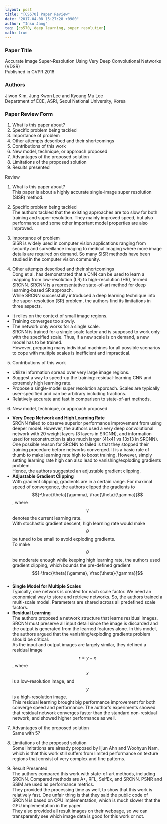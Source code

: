 ```yaml
---
layout: post
title: "[CS570] Paper Review"
date: "2017-04-08 15:27:28 +0900"
author: "Insu Jang"
tag: [cs570, deep learning, super resolution]
math: true
---
```


### Paper Title
Accurate Image Super-Resolution Using Very Deep Convolutional Networks (VDSR)  
Published in CVPR 2016

### Authors
Jiwon Kim, Jung Kwon Lee and Kyoung Mu Lee  
Department of ECE, ASRI, Seoul National University, Korea

### Paper Review Form
1. What is this paper about?
2. Specific problem being tackled
3. Importance of problem
4. Other attempts described and their shortcomings
5. Contributions of this work
6. New model, technique, or approach proposed
7. Advantages of the proposed solution
8. Limitations of the proposed solution
9. Results presented

Review

1. What is this paper about?  
This paper is about a highly accurate single-image super resolution (SISR) method.

2. Specific problem being tackled  
The authors tackled that the existing approaches are too slow for both training and super-resolution. They mainly improved speed, but also performance and some other important model properties are also improved.

3. Importance of problem  
SISR is widely used in computer vision applications ranging from security and surveillance imaging to medical imaging where more image details are required on demand. So many SISR methods have been studied in the computer vision community.

4. Other attempts described and their shortcomings  
Dong et al. has demonstrated that a CNN can be used to learn a mapping from low-resolution (LR) to high-resolution (HR), termed SRCNN.
SRCNN is a representative state-of-art method for deep learning-based SR approach.  
While SRCNN successfully introduced a deep learning technique into the super-resolution (SR) problem, the authors find its limitations in three aspects.  
- It relies on the context of small image regions.
- Training converges too slowly.
- The network only works for a single scale.  
SRCNN is trained for a single scale factor and is supposed to work only with the specified scale. Thus, if a new scale is on demand, a new model has to be trained.  
However, preparing many individual machines for all possible scenarios to cope with multiple scales is inefficient and impractical.

5. Contributions of this work
- Utilize information spread over very large image regions.
- Suggest a way to speed-up the training: residual-learning CNN and extremely high learning rate.
- Propose a single-model super resolution approach. Scales are typically user-specified and can be arbitrary including fractions.
- Relatively accurate and fast in comparison to state-of-art methods.

6. New model, technique, or approach proposed
- **Very Deep Network and High Learning Rate**  
SRCNN failed to observe superior performance improvement from using deeper model. However, the authors used a very deep convolutional network with 20 weight layers (3 layers in SRCNN), and information used for reconstruction is also much larger (41x41 vs 13x13 in SRCNN).  
One possible reason for SRCNN to failed is that they stopped their training procedure before networks converged. It is a basic rule of thumb to make learning rate high to boost training. However, simply setting learning rate high can also lead to vanishing/exploding gradients problem.  
Hence, the authors suggested an adjustable gradient clipping.
- **Adjustable Gradient Clipping**  
With gradient clipping, gradients are in a certain range. For maximal speed of convergence, the authors clipped the gradients to $$[-\frac{\theta}{\gamma}, \frac{\theta}{\gamma}]$$, where $$\gamma$$ denotes the current learning rate.  
With stochastic gradient descent, high learning rate would make $$\theta$$ be tuned to be small to avoid exploding gradients.  
To make $$\theta$$ be moderate enough while keeping high learning rate, the authors used gradient clipping, which bounds the pre-defined gradient $$[-\frac{\theta}{\gamma}, \frac{\theta}{\gamma}]$$.
- **Single Model for Multiple Scales**  
Typically, one network is created for each scale factor. We need an economical way to store and retrieve networks. So, the authors trained a multi-scale model. Parameters are shared across all predefined scale factors.
- **Residual Learning**  
The authors proposed a network structure that learns residual images.  
SRCNN must preserve all input detail since the image is discarded and the output is generated from the learned features alone. In this model, the authors argued that the vanishing/exploding gradients problem should be critical.  
As the input and output images are largely similar, they defined a residual image $$r=y-x$$, where $$x$$ is a low-resolution  image, and $$y$$ is a high-resolution image.  
This residual learning brought big performance improvement for both converge speed and performance. The author's experiments showed that residual network converges faster than the standard non-residual network, and showed higher performance as well.

7. Advantages of the proposed solution  
Same with 5?

8. Limitations of the proposed solution  
Some limitations are already proposed by Iljun Ahn and Woohyun Nam, which is that this work still suffers from limited performance on texture regions that consist of very complex and fine patterns.

9. Result Presented  
The authors compared this work with state-of-art methods, including SRCNN. Compared methods are A+, RFL, SelfEx, and SRCNN.
PSNR and SSIM are used as performance metrics.  
They provided the processing time as well, to show that this work is relatively fast. One unfair thing is that they said the public code of SRCNN is based on CPU implementation, which is much slower that the GPU implementation in the paper.  
They also provided all result images on their webpage, so we can transparently see which image data is good for this work or not.

<!--
Write a 2- or 3-paragraph related work section as follows:  
Paragraphs should be about
- 1 paragraph about the problem and approaches: Describe the problem you are tackling, and describe papers that approach the problem in different ways (e.g., deep neural network, SVM, graphical model, etc.)
- 1 or more paragraph about approaches in the same direction as your solution: Describe several papers that approach the problem in the same direction as your solution. For example, if your approach is to use deep learning (e.g., convolutional neural network), describe other papers that also used deep learning.
-->

